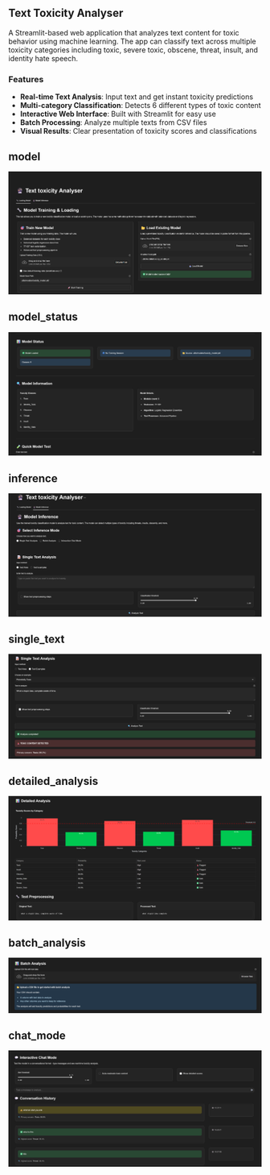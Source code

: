 ## Text Toxicity Analyser


A Streamlit-based web application that analyzes text content for toxic behavior using machine learning. The app can classify text across multiple toxicity categories including toxic, severe toxic, obscene, threat, insult, and identity hate speech. 

### Features
- **Real-time Text Analysis**: Input text and get instant toxicity predictions
- **Multi-category Classification**: Detects 6 different types of toxic content
- **Interactive Web Interface**: Built with Streamlit for easy use
- **Batch Processing**: Analyze multiple texts from CSV files
- **Visual Results**: Clear presentation of toxicity scores and classifications

## model
![model](img/model.png)
## model_status
![model_status](img/model_status.png)
## inference
![inference](img/inference.png)
## single_text
![single_text](img/single_text.png)
## detailed_analysis
![detailed_analysis](img/detailed_analysis.png)
## batch_analysis
![batch_analysis](img/batch_analysis.png)
## chat_mode
![chat_mode](img/chat_mode.png)

